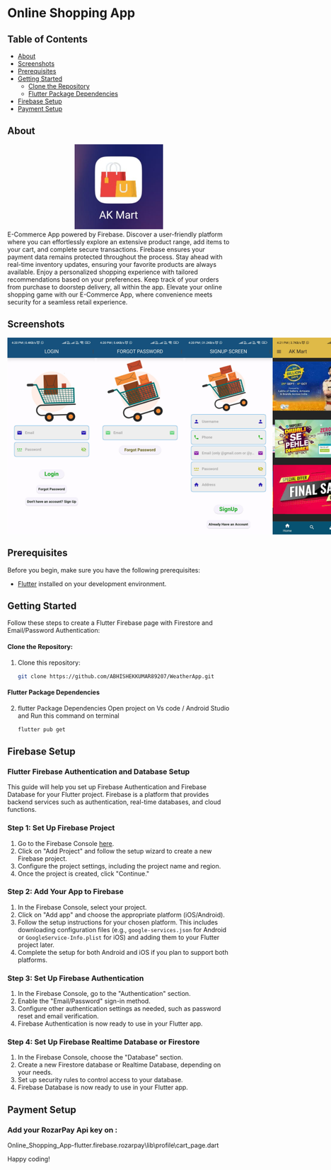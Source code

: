 # Online Shopping App


## Table of Contents

- [About](#about)
- [Screenshots](#screenshots)
- [Prerequisites](#prerequisites)
- [Getting Started](#getting-started)
  - [Clone the Repository](#clone-the-repository)
  - [Flutter Package Dependencies](#flutter-package-dependencies)
- [Firebase Setup](#firebase-setup)
- [Payment Setup](#payment-setup)

## About

<div align="center">
  <img src="img/logo.jpeg" alt="Image Description" width="200">
  
</div>
E-Commerce App powered by Firebase. Discover a user-friendly platform where you can effortlessly explore an extensive product range, add items to your cart, and complete secure transactions. Firebase ensures your payment data remains protected throughout the process. Stay ahead with real-time inventory updates, ensuring your favorite products are always available. Enjoy a personalized shopping experience with tailored recommendations based on your preferences. Keep track of your orders from purchase to doorstep delivery, all within the app. Elevate your online shopping game with our E-Commerce App, where convenience meets security for a seamless retail experience.

## Screenshots

<div style="display: flex; justify-content: space-between;">
   <img src="img/ak1.jpg" width="200">
   <img src="img/ak2.jpg" width="200">
   <img src="img/ak3.jpg" width="200">
   <img src="img/ak4.jpg" width="200">
   <img src="img/ak5.jpg" width="200">
   <img src="img/ak6.jpg" width="200">
   <img src="img/ak7.jpg" width="200">
   <img src="img/ak8.jpg" width="200">
   <img src="img/ak9.jpg" width="200">
   <img src="img/ak10.jpg" width="200">
   <img src="img/ak11.jpg" width="200">
   <img src="img/ak12.jpg" width="200">
   <img src="img/ak13.jpg" width="200">
   <img src="img/ak14.jpg" width="200">
</div>

## Prerequisites

Before you begin, make sure you have the following prerequisites:

- [Flutter](https://flutter.dev/) installed on your development environment.

## Getting Started

Follow these steps to create a Flutter Firebase page with Firestore and Email/Password Authentication:

#### Clone the Repository:

1. Clone this repository:

   ```bash
   git clone https://github.com/ABHISHEKKUMAR89207/WeatherApp.git
   ```

#### Flutter Package Dependencies

2. flutter Package Dependencies
   Open project on Vs code / Android Studio and Run this command on terminal
   ```bash
   flutter pub get
   ```

## Firebase Setup

### Flutter Firebase Authentication and Database Setup

This guide will help you set up Firebase Authentication and Firebase Database for your Flutter project. Firebase is a platform that provides backend services such as authentication, real-time databases, and cloud functions.

### Step 1: Set Up Firebase Project

1. Go to the Firebase Console [here](https://console.firebase.google.com/).
2. Click on "Add Project" and follow the setup wizard to create a new Firebase project.
3. Configure the project settings, including the project name and region.
4. Once the project is created, click "Continue."

### Step 2: Add Your App to Firebase

1. In the Firebase Console, select your project.
2. Click on "Add app" and choose the appropriate platform (iOS/Android).
3. Follow the setup instructions for your chosen platform. This includes downloading configuration files (e.g., `google-services.json` for Android or `GoogleService-Info.plist` for iOS) and adding them to your Flutter project later.
4. Complete the setup for both Android and iOS if you plan to support both platforms.

### Step 3: Set Up Firebase Authentication

1. In the Firebase Console, go to the "Authentication" section.
2. Enable the "Email/Password" sign-in method.
3. Configure other authentication settings as needed, such as password reset and email verification.
4. Firebase Authentication is now ready to use in your Flutter app.

### Step 4: Set Up Firebase Realtime Database or Firestore

1. In the Firebase Console, choose the "Database" section.
2. Create a new Firestore database or Realtime Database, depending on your needs.
3. Set up security rules to control access to your database.
4. Firebase Database is now ready to use in your Flutter app.

## Payment Setup

### Add your RozarPay Api key on :

Online_Shopping_App-flutter.firebase.rozarpay\lib\profile\cart_page.dart

Happy coding!
